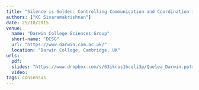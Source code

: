 ```yaml
---
title: "Silence is Golden: Controlling Communication and Coordination in Distributed Databases"
authors: ["KC Sivaramakrishnan"]
date: 25/10/2015
venue:
  name: "Darwin College Sciences Group"
  short-name: "DCSG"
  url: "https://www.darwin.cam.ac.uk/"
  location: "Darwin College, Cambridge, UK"
urls:
  pdf:
  slides: "https://www.dropbox.com/s/63iknus1bcqli3p/Quelea_Darwin.pptx?dl=0"
  video:
tags: consensus
---
```

